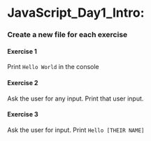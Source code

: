 # JavaScript_Day1_Intro:
### Create a new file for each exercise

#### Exercise 1
Print ```Hello World``` in the console

#### Exercise 2
Ask the user for any input. Print that user input.

#### Exercise 3
Ask the user for input. Print ```Hello [THEIR NAME]```
